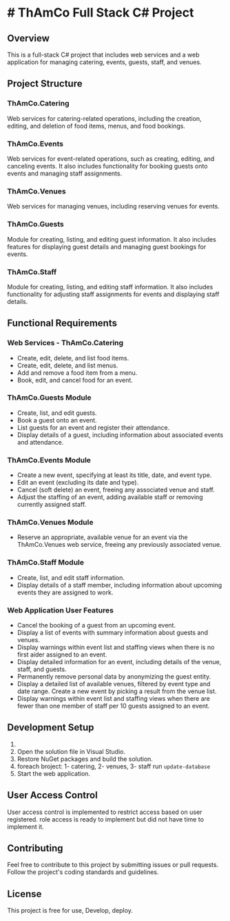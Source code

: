 # # ThAmCo Full Stack C# Project

## Overview

This is a full-stack C# project that includes web services and a web application for managing catering, events, guests, staff, and venues.

## Project Structure

### ThAmCo.Catering
Web services for catering-related operations, including the creation, editing, and deletion of food items, menus, and food bookings.

### ThAmCo.Events
Web services for event-related operations, such as creating, editing, and canceling events. It also includes functionality for booking guests onto events and managing staff assignments.

### ThAmCo.Venues
Web services for managing venues, including reserving venues for events.

### ThAmCo.Guests
Module for creating, listing, and editing guest information. It also includes features for displaying guest details and managing guest bookings for events.

### ThAmCo.Staff
Module for creating, listing, and editing staff information. It also includes functionality for adjusting staff assignments for events and displaying staff details.

## Functional Requirements

### Web Services - ThAmCo.Catering

- Create, edit, delete, and list food items.
- Create, edit, delete, and list menus.
- Add and remove a food item from a menu.
- Book, edit, and cancel food for an event.

### ThAmCo.Guests Module

- Create, list, and edit guests.
- Book a guest onto an event.
- List guests for an event and register their attendance.
- Display details of a guest, including information about associated events and attendance.

### ThAmCo.Events Module

- Create a new event, specifying at least its title, date, and event type.
- Edit an event (excluding its date and type).
- Cancel (soft delete) an event, freeing any associated venue and staff.
- Adjust the staffing of an event, adding available staff or removing currently assigned staff.

### ThAmCo.Venues Module

- Reserve an appropriate, available venue for an event via the ThAmCo.Venues web service, freeing any previously associated venue.

### ThAmCo.Staff Module

- Create, list, and edit staff information.
- Display details of a staff member, including information about upcoming events they are assigned to work.

### Web Application User Features

- Cancel the booking of a guest from an upcoming event.
- Display a list of events with summary information about guests and venues.
- Display warnings within event list and staffing views when there is no first aider assigned to an event.
- Display detailed information for an event, including details of the venue, staff, and guests.
- Permanently remove personal data by anonymizing the guest entity.
- Display a detailed list of available venues, filtered by event type and date range. Create a new event by picking a result from the venue list.
- Display warnings within event list and staffing views when there are fewer than one member of staff per 10 guests assigned to an event.

## Development Setup

1. 
2. Open the solution file in Visual Studio.
3. Restore NuGet packages and build the solution.
4. foreach broject: 
    1- catering, 
    2- venues,
    3- staff
run `update-database`
5. Start the web application.

## User Access Control

User access control is implemented to restrict access based on user registered.
role access is ready to implement but did not have time to implement it.
## Contributing

Feel free to contribute to this project by submitting issues or pull requests. Follow the project's coding standards and guidelines.

## License

This project is free for use, Develop, deploy.
